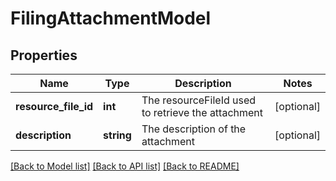 # FilingAttachmentModel

## Properties
Name | Type | Description | Notes
------------ | ------------- | ------------- | -------------
**resource_file_id** | **int** | The resourceFileId used to retrieve the attachment | [optional] 
**description** | **string** | The description of the attachment | [optional] 

[[Back to Model list]](../README.md#documentation-for-models) [[Back to API list]](../README.md#documentation-for-api-endpoints) [[Back to README]](../README.md)


